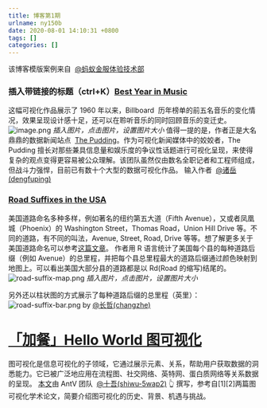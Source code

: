 ```yaml
---
title: 博客第1期
urlname: ny150b
date: 2020-08-01 14:10:31 +0800
tags: []
categories: []
---
```


该博客模版案例来自  [@蚂蚁金服体验技术部](#)

###

### 插入带链接的标题（ctrl+K）[Best Year in Music](https://pudding.cool/projects/music-history/)

这幅可视化作品展示了 1960 年以来，Billboard  历年榜单的前五名音乐的变化情况，效果呈现设计感十足，还可以在聆听音乐的同时回顾音乐的变迁史。
![image.png](https://cdn.nlark.com/yuque/0/2019/png/85075/1569743511172-7dfff3da-684a-4902-babc-cd9117fe3b7a.png#align=left&display=inline&height=648&name=image.png&originHeight=1296&originWidth=2868&size=965213&status=done&width=1434)
_插入图片，点击图片，设置图片大小_
值得一提的是，作者正是大名鼎鼎的数据新闻站点  [The Pudding](https://pudding.cool/)。作为可视化新闻媒体中的姣姣者，The Pudding 擅长对那些兼具信息量和娱乐度的争议性话题进行可视化呈现，来使得复杂的观点变得更容易被公众理解。该团队虽然仅由数名全职记者和工程师组成，但战斗力强悍，目前已有数十个大型的数据可视化作品。
输入作者  [@诸岳(dengfuping)](/dengfuping)

### [Road Suffixes in the USA](https://erdavis.com/2019/07/04/road-suffixes-in-the-usa-take-2/)

美国道路命名多种多样，例如著名的纽约第五大道（Fifth Avenue），又或者凤凰城（Phoenix）的 Washington Street，Thomas Road，Union Hill Drive 等。不同的道路，有不同的叫法，Avenue, Street, Road, Drive 等等。想了解更多关于美国道路命名可以参考[这篇文章](http://blog.sina.com.cn/s/blog_7010d1db0101he93.html)。
作者用 R 语言统计了美国每个县的每种道路后缀（例如 Avenue）的总里程，并把每个县总里程最大的道路后缀通过颜色映射到地图上。可以看出美国大部分县的道路都是以 Rd(Road 的缩写)结尾的。
![road-suffix-map.png](https://cdn.nlark.com/yuque/0/2019/png/85075/1569743625739-f1c8b376-5632-4d08-8fcc-56142f0b0c1a.png#align=left&display=inline&height=603&name=road-suffix-map.png&originHeight=1767&originWidth=2048&size=328604&status=done&width=699)
_插入图片，点击图片，设置图片大小_

另外还以柱状图的方式展示了每种道路后缀的总里程（英里）：
![road-suffix-bar.png](https://cdn.nlark.com/yuque/0/2019/png/85075/1569743625720-b8759449-4b6a-4b11-bbc0-896fe8dca73e.png#align=left&display=inline&height=737&name=road-suffix-bar.png&originHeight=737&originWidth=890&size=23572&status=done&width=890)
by [@长哲(changzhe)](/changzhe)

# [「](https://zhuanlan.zhihu.com/p/83685690)[加餐」](https://zhuanlan.zhihu.com/p/83685690)[Hello World 图可视化](https://zhuanlan.zhihu.com/p/83685690)

图可视化是信息可视化的子领域，它通过展示元素、关系，帮助用户获取数据的洞悉能力。它已被广泛地应用在流程图、社交网络、英特网、蛋白质网络等关系数据的呈现。
[本文](https://zhuanlan.zhihu.com/p/83685690)由 AntV 团队  [@十吾(shiwu-5wap2)](/shiwu-5wap2) 👆 撰写，参考自[1][2]两篇图可视化学术论文，简要介绍图可视化的历史、背景、机遇与挑战。
